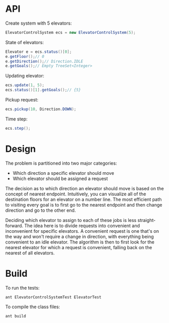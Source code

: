 # API
Create system with 5 elevators:
``` java
ElevatorControlSystem ecs = new ElevatorControlSystem(5);
```
State of elevators:
``` java
Elevator e = ecs.status()[0];
e.getFloor();// 0
e.getDirection();// Direction.IDLE
e.getGoals();// Empty TreeSet<Integer>
```
Updating elevator:
``` java
ecs.update(1, 5);
ecs.status()[1].getGoals();// {5}
```
Pickup request:
``` java
ecs.pickup(10, Direction.DOWN);
```
Time step:
``` java
ecs.step();
```

# Design
The problem is partitioned into two major categories:
- Which direction a specific elevator should move
- Which elevator should be assigned a request

The decision as to which direction an elevator should move is based on the concept of nearest endpoint. Intuitively, you can visualize all of the destination floors for an elevator on a number line. The most efficient path to visiting every goal is to first go to the nearest endpoint and then change direction and go to the other end.

Deciding which elevator to assign to each of these jobs is less straight-forward. The idea here is to divide requests into convenient and inconvenient for specific elevators. A convenient request is one that's on the way and won't require a change in direction, with everything being convenient to an idle elevator. The algorithm is then to first look for the nearest elevator for which a request is convenient, falling back on the nearest of all elevators.

# Build
To run the tests:
``` shell
ant ElevatorControlSystemTest ElevatorTest
```
To compile the class files:
``` shell
ant build
```
